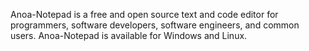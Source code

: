 Anoa-Notepad is a free and open source text and code editor for programmers, software developers, software engineers, and common users. Anoa-Notepad is available for Windows and Linux.
